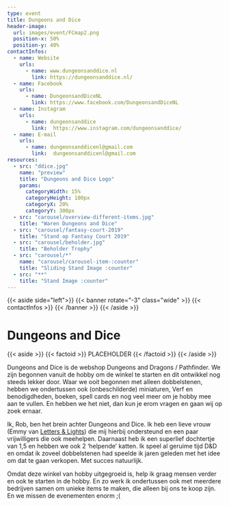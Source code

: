 ```yaml
---
type: event
title: Dungeons and Dice
header-image:
  url: images/event/FCmap2.png
  position-x: 50%
  position-y: 40%
contactInfos:
  - name: Website
    urls:
      - name: www.dungeonsanddice.nl
        link: https://dungeonsanddice.nl/
  - name: Facebook
    urls:
      - name: DungeonsandDiceNL
        link: https://www.facebook.com/DungeonsandDiceNL
  - name: Instagram
    urls:
      - name: dungeonsanddice
        link:  https://www.instagram.com/dungeonsanddice/
  - name: E-mail
    urls:
      - name: dungeonsanddicenl@gmail.com 
        link:  dungeonsanddicenl@gmail.com 
resources:
  - src: "ddice.jpg"
    name: "preview"
    title: "Dungeons and Dice Logo"
    params:
      categoryWidth: 15%
      categoryHeight: 100px
      categoryX: 20%
      categoryY: 300px
  - src: "carousel/overview-different-items.jpg"
    title: "Waren Dungeons and Dice"
  - src: "carousel/fantasy-court-2019"
    title: "Stand op Fantasy Court 2019"
  - src: "carousel/beholder.jpg"
    title: "Beholder Trophy"
  - src: "carousel/*"
    name: "carousel/carousel-item-:counter"
    title: "Sliding Stand Image :counter"
  - src: "**"
    title: "Stand Image :counter"
---
```

{{< aside side="left">}}
  {{< banner rotate="-3" class="wide" >}}
      {{< contactInfos >}}
  {{< /banner >}}
{{< /aside >}}


# Dungeons and Dice
{{< aside >}}
    {{< factoid >}}
        PLACEHOLDER
    {{< /factoid >}}
{{< /aside >}}

Dungeons and Dice is de webshop Dungeons and Dragons / Pathfinder. We zijn begonnen vanuit de hobby om de winkel te starten en dit ontwikkel nog steeds lekker door. Waar we ooit begonnen met alleen dobbelstenen, hebben we ondertussen ook (onbeschilderde) miniaturen, Verf en benodigdheden, boeken, spell cards en nog veel meer om je hobby mee aan te vullen. En hebben we het niet, dan kun je erom vragen en gaan wij op zoek ernaar.

Ik, Rob, ben het brein achter Dungeons and Dice. Ik heb een lieve vrouw (Emmy van [Letters & Lights](/event-2021/accessories/letterslights)) die mij hierbij ondersteund en een paar vrijwilligers die ook meehelpen. Daarnaast heb ik een superlief dochtertje van 1,5 en hebben we ook 2 ‘helpende’ katten. Ik speel al geruime tijd D&D en omdat ik zoveel dobbelstenen had speelde ik jaren geleden met het idee om dat te gaan verkopen. Met succes natuurlijk.

Omdat deze winkel van hobby uitgegroeid is, help ik graag mensen verder en ook te starten in de hobby. En zo werk ik ondertussen ook met meerdere bedrijven samen om unieke items te maken, die alleen bij ons te koop zijn.  En we missen de evenementen enorm ;(